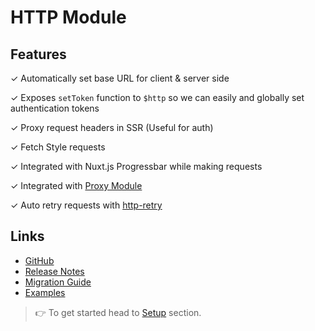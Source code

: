# HTTP Module

## Features

✓ Automatically set base URL for client & server side

✓ Exposes `setToken` function to `$http` so we can easily and globally set authentication tokens


✓ Proxy request headers in SSR (Useful for auth)

✓ Fetch Style requests

✓ Integrated with Nuxt.js Progressbar while making requests

✓ Integrated with [Proxy Module](https://github.com/nuxt-community/proxy-module)

✓ Auto retry requests with [http-retry](https://github.com/softonic/http-retry)

## Links

* [GitHub](https://github.com/nuxt/http-module)
* [Release Notes](./CHANGELOG.md)
* [Migration Guide](migration.md)
* [Examples](https://http.nuxtjs.org/usage.html)

> 👉 To get started head to [Setup](setup.md) section.
